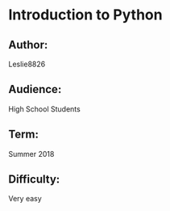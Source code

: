 # Introduction to Python

## Author: 
Leslie8826

## Audience: 
High School Students

## Term:
Summer 2018

## Difficulty: 
Very easy

